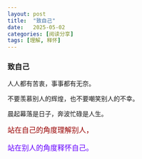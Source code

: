 ```yaml
---
layout: post
title:  "致自己"
date:   2025-05-02
categories: [阅读分享]
tags: [理解, 释怀]  
---
```


### 致自己

人人都有苦衷，事事都有无奈。

不要羡慕别人的辉煌，也不要嘲笑别人的不幸。

晨起幕落是日子，奔波忙碌是人生。

<span style="font-size: 16px">
<font color="#990000">站在自己的角度理解别人，</font> 

<font color="#6600ff">站在别人的角度释怀自己。</font>
</span>
